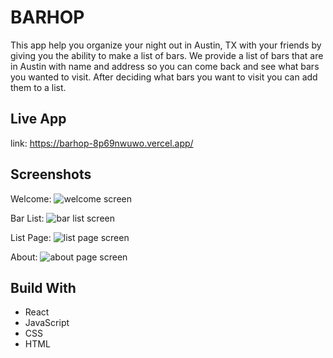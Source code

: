 # BARHOP
This app help you organize your night out in Austin, TX with your friends by giving you the ability to make a list of bars. We provide a list of bars that are in Austin with name and address so you can come back and see what bars you wanted to visit. After deciding what bars you want to visit you can add them to a list.

## Live App

link: https://barhop-8p69nwuwo.vercel.app/

## Screenshots

Welcome:
![welcome screen](images/homepage.png)

Bar List:
![bar list screen](images/bar_list.png)

List Page:
![list page screen](images/list_page.png)

About:
![about page screen](images/about.png)

## Build With
* React
* JavaScript
* CSS
* HTML